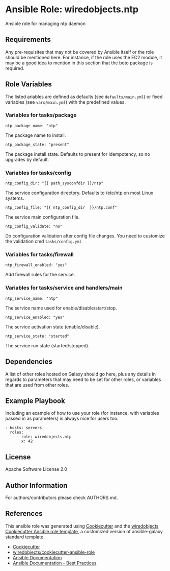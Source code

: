 # Ansible Role: wiredobjects.ntp

Ansible role for managing ntp daemon

## Requirements

Any pre-requisites that may not be covered by Ansible itself or the role should be mentioned here. For instance, if the role uses the EC2 module, it may be a good idea to mention in this section that the boto package is required.

## Role Variables

The listed ariables are defined as defaults (see `defaults/main.yml`) or fixed variables (see `vars/main.yml`)
with the predefined values.
### Variables for tasks/package

    ntp_package_name: "ntp"

The package name to install.

    ntp_package_state: "present"

The package install state. Defaults to present for idempotency, so no upgrades by default.

### Variables for tasks/config

    ntp_config_dir: "{{ path_sysconfdir }}/ntp"

The service configuration directory. Defaults to /etc/ntp on most Linux systems.

    ntp_config_file: "{{ ntp_config_dir  }}/ntp.conf"

The service main configuration file.

    ntp_config_validate: "no"

Do configuration validation after config file changes.
You need to customize the validation cmd `tasks/config.yml`

### Variables for tasks/firewall

    ntp_firewall_enabled: "yes"

Add firewall rules for the service.

### Variables for tasks/service and handlers/main

    ntp_service_name: "ntp"

The service name used for enable/disable/start/stop.

    ntp_service_enabled: "yes"

The service activation state (enable/disable).

    ntp_service_state: "started"

The service run state (started/stopped).

## Dependencies

A list of other roles hosted on Galaxy should go here, plus any details in regards to parameters that may need to be set for other roles, or variables that are used from other roles.

## Example Playbook

Including an example of how to use your role (for instance, with variables passed in as parameters) is always nice for users too:

    - hosts: servers
      roles:
         - role: wiredobjects.ntp
           x: 42

## License

Apache Software License 2.0

## Author Information

For authors/contributors please check AUTHORS.md.

## References

This ansible role was generated using [Cookiecutter](https://cookiecutter.readthedocs.io/en/latest/)
and the [wiredobjects Cookiecutter Ansible role template](https://github.com/wiredobjects/cookiecutter-ansible-role), a customized version of ansible-galaxy standard template.

* [Cookiecutter](https://cookiecutter.readthedocs.io/en/latest/)
* [wiredobjects/cookiecutter-ansible-role](https://github.com/wiredobjects/cookiecutter-ansible-role)
* [Ansible Documentation](https://docs.ansible.com/)
* [Ansible Documentation - Best Practices](https://docs.ansible.com/ansible/latest/user_guide/playbooks_best_practices.html)
